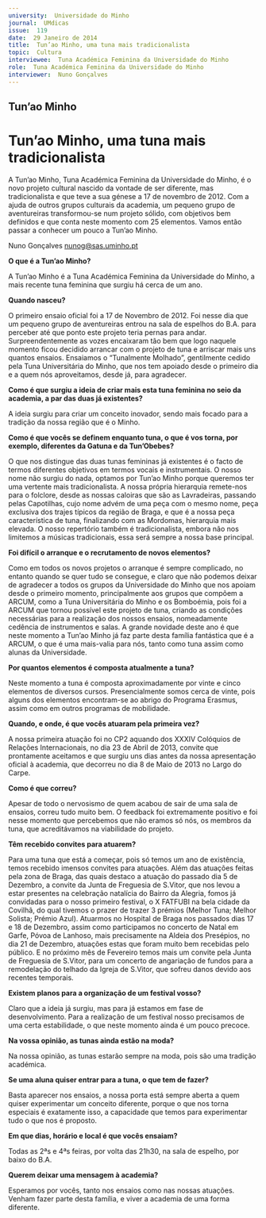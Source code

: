 ```yaml
---
university:  Universidade do Minho
journal:  UMdicas
issue:  119
date:  29 Janeiro de 2014
title:  Tun’ao Minho, uma tuna mais tradicionalista
topic:  Cultura
interviewee:  Tuna Académica Feminina da Universidade do Minho
role:  Tuna Académica Feminina da Universidade do Minho
interviewer:  Nuno Gonçalves
---
```

 

## Tun’ao Minho 

# Tun’ao Minho, uma tuna mais tradicionalista 
 
A Tun’ao Minho, Tuna Académica Feminina da Universidade do Minho, é o novo projeto cultural nascido da vontade de ser diferente, mas tradicionalista e que teve a sua génese a 17 de novembro de 2012. Com a ajuda de outros grupos culturais da academia, um pequeno grupo de aventureiras transformou-se num projeto sólido, com objetivos bem definidos e que conta neste momento com 25 elementos. Vamos então passar a conhecer um pouco a Tun’ao Minho.

Nuno Gonçalves 
nunog@sas.uminho.pt 

 
**O que é a Tun’ao Minho?**

A Tun’ao Minho é a Tuna Académica Feminina da Universidade do Minho, a mais recente tuna feminina que surgiu há cerca de um ano.

 
**Quando nasceu?**

O primeiro ensaio oficial foi a 17 de Novembro de 2012. Foi nesse dia que um pequeno grupo de aventureiras entrou na sala de espelhos do B.A. para perceber até que ponto este projeto teria pernas para andar. Surpreendentemente as vozes encaixaram tão bem que logo naquele momento ficou decidido arrancar com o projeto de tuna e arriscar mais uns quantos ensaios. Ensaiamos o “Tunalmente Molhado”, gentilmente cedido pela Tuna Universitária do Minho, que nos tem apoiado desde o primeiro dia e a quem nós aproveitamos, desde já, para agradecer.

 
**Como é que surgiu a ideia de criar mais esta tuna feminina no seio da academia, a par das duas já existentes?**

A ideia surgiu para criar um conceito inovador, sendo mais focado para a tradição da nossa região que é o Minho.

 
**Como é que vocês se definem enquanto tuna, o que é vos torna, por exemplo, diferentes da Gatuna e da Tun’Obebes?**

O que nos distingue das duas tunas femininas já existentes é o facto de termos diferentes objetivos em termos vocais e instrumentais. O nosso nome não surgiu do nada, optamos por Tun’ao Minho porque queremos ter uma vertente mais tradicionalista.
A nossa própria hierarquia remete-nos para o folclore, desde as nossas caloiras que são as Lavradeiras, passando pelas Capotilhas, cujo nome advém de uma peça com o mesmo nome, peça exclusiva dos trajes típicos da região de Braga, e que é a nossa peça característica de tuna, finalizando com as Mordomas, hierarquia mais elevada.
O nosso repertório também é tradicionalista, embora não nos limitemos a músicas tradicionais, essa será sempre a nossa base principal.

 
**Foi difícil o arranque e o recrutamento de novos elementos?**

Como em todos os novos projetos o arranque é sempre complicado, no entanto quando se quer tudo se consegue, e claro que não podemos deixar de agradecer a todos os grupos da Universidade do Minho que nos apoiam desde o primeiro momento, principalmente aos grupos que compõem a ARCUM, como a Tuna Universitária do Minho e os Bomboémia, pois foi a ARCUM que tornou possível este projeto de tuna, criando as condições necessárias para a realização dos nossos ensaios, nomeadamente cedência de instrumentos e salas.
A grande novidade deste ano é que neste momento a Tun’ao Minho já faz parte desta família fantástica que é a ARCUM, o que é uma mais-valia para nós, tanto como tuna assim como alunas da Universidade.

 
**Por quantos elementos é composta atualmente a tuna?**

Neste momento a tuna é composta aproximadamente por vinte e cinco elementos de diversos cursos.
Presencialmente somos cerca de vinte, pois alguns dos elementos encontram-se ao abrigo do Programa Erasmus, assim como em outros programas de mobilidade.

 
**Quando, e onde, é que vocês atuaram pela primeira vez?**

A nossa primeira atuação foi no CP2 aquando dos XXXIV Colóquios de Relações Internacionais, no dia 23 de Abril de 2013, convite que prontamente aceitamos e que surgiu uns dias antes da nossa apresentação oficial à academia, que decorreu no dia 8 de Maio de 2013 no Largo do Carpe.

 
**Como é que correu?**

Apesar de todo o nervosismo de quem acabou de sair de uma sala de ensaios, correu tudo muito bem.
O feedback foi extremamente positivo e foi nesse momento que percebemos que não eramos só nós, os membros da tuna, que acreditávamos na viabilidade do projeto.

 
**Têm recebido convites para atuarem?**

Para uma tuna que está a começar, pois só temos um ano de existência, temos recebido imensos convites para atuações. Além das atuações feitas pela zona de Braga, das quais destaco a atuação do passado dia 5 de Dezembro, a convite da Junta de Freguesia de S.Vitor, que nos levou a estar presentes na celebração natalícia do Bairro da Alegria, fomos já convidadas para o nosso primeiro festival, o X FATFUBI na bela cidade da Covilhã, do qual tivemos o prazer de trazer 3 prémios (Melhor Tuna; Melhor Solista; Prémio Azul).
Atuarmos no Hospital de Braga nos passados dias 17 e 18 de Dezembro, assim como participamos no concerto de Natal em Garfe, Póvoa de Lanhoso, mais precisamente na Aldeia dos Presépios, no dia 21 de Dezembro, atuações estas que foram muito bem recebidas pelo público.
E no próximo mês de Fevereiro temos mais um convite pela Junta de Freguesia de S.Vitor, para um concerto de angariação de fundos para a remodelação do telhado da Igreja de S.Vitor, que sofreu danos devido aos recentes temporais.

 
**Existem planos para a organização de um festival vosso?**

Claro que a ideia já surgiu, mas para já estamos em fase de desenvolvimento. Para a realização de um festival nosso precisamos de uma certa estabilidade, o que neste momento ainda é um pouco precoce.

 
**Na vossa opinião, as tunas ainda estão na moda?**

Na nossa opinião, as tunas estarão sempre na moda, pois são uma tradição académica.

 
**Se uma aluna quiser entrar para a tuna, o que tem de fazer?**

Basta aparecer nos ensaios, a nossa porta está sempre aberta a quem quiser experimentar um conceito diferente, porque o que nos torna especiais é exatamente isso, a capacidade que temos para experimentar tudo o que nos é proposto.

 
**Em que dias, horário e local é que vocês ensaiam?**

Todas as 2ªs e 4ªs feiras, por volta das 21h30, na sala de espelho, por baixo do B.A.

 
**Querem deixar uma mensagem à academia?**

Esperamos por vocês, tanto nos ensaios como nas nossas atuações. Venham fazer parte desta família, e viver a academia de uma forma diferente.

